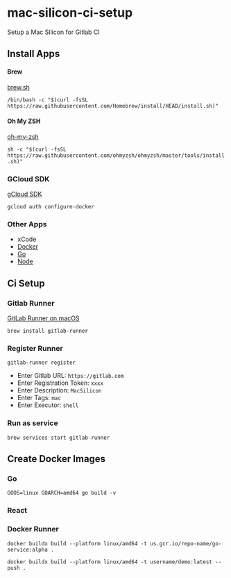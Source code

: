 # mac-silicon-ci-setup
Setup a Mac Silicon for Gitlab CI

## Install Apps

#### Brew

[brew.sh](https://brew.sh/)

`/bin/bash -c "$(curl -fsSL https://raw.githubusercontent.com/Homebrew/install/HEAD/install.sh)"`

#### Oh My ZSH

[oh-my-zsh](https://github.com/robbyrussell/oh-my-zsh)

`sh -c "$(curl -fsSL https://raw.githubusercontent.com/ohmyzsh/ohmyzsh/master/tools/install.sh)"`

### GCloud SDK

[gCloud SDK](https://cloud.google.com/sdk/docs/install)

`gcloud auth configure-docker`

### Other Apps

* xCode
* [Docker](https://docs.docker.com/docker-for-mac/apple-m1/)
* [Go](https://golang.org/dl/)
* [Node](https://nodejs.org/en/)


## Ci Setup

### Gitlab Runner

[GitLab Runner on macOS](https://gitlab.com/gitlab-org/gitlab-runner/blob/master/docs/install/osx.md)

`brew install gitlab-runner`

### Register Runner

`gitlab-runner register`

* Enter Gitlab URL: `https://gitlab.com`
* Enter Registration Token: `xxxx`
* Enter Description: `MacSilicon`
* Enter Tags: `mac`
* Enter Executor: `shell`

### Run as service 

`brew services start gitlab-runner`

## Create Docker Images

### Go

`GOOS=linux GOARCH=amd64 go build -v`

### React



### Docker Runner

`docker buildx build --platform linux/amd64 -t us.gcr.io/repo-name/go-service:alpha .`


`docker buildx build --platform linux/amd64 -t username/demo:latest --push .`